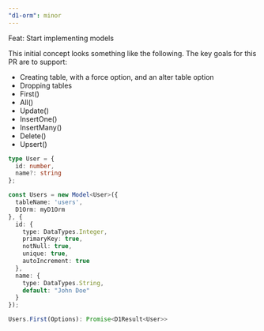 ```yaml
---
"d1-orm": minor
---
```


Feat: Start implementing models

This initial concept looks something like the following.
The key goals for this PR are to support:

- Creating table, with a force option, and an alter table option
- Dropping tables
- First()
- All()
- Update()
- InsertOne()
- InsertMany()
- Delete()
- Upsert()

```ts
type User = {
  id: number,
  name?: string
};

const Users = new Model<User>({
  tableName: 'users',
  D1Orm: myD1Orm
}, {
  id: {
    type: DataTypes.Integer,
    primaryKey: true,
    notNull: true,
    unique: true,
    autoIncrement: true
  },
  name: {
    type: DataTypes.String,
    default: "John Doe"
  }
});

Users.First(Options): Promise<D1Result<User>>
```
